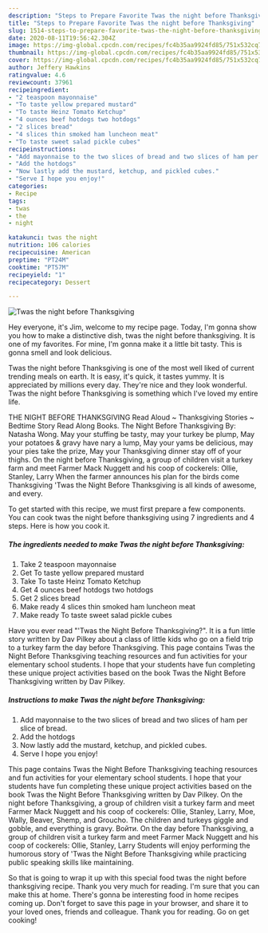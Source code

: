 ```yaml
---
description: "Steps to Prepare Favorite Twas the night before Thanksgiving"
title: "Steps to Prepare Favorite Twas the night before Thanksgiving"
slug: 1514-steps-to-prepare-favorite-twas-the-night-before-thanksgiving
date: 2020-08-11T19:56:42.304Z
image: https://img-global.cpcdn.com/recipes/fc4b35aa9924fd85/751x532cq70/twas-the-night-before-thanksgiving-recipe-main-photo.jpg
thumbnail: https://img-global.cpcdn.com/recipes/fc4b35aa9924fd85/751x532cq70/twas-the-night-before-thanksgiving-recipe-main-photo.jpg
cover: https://img-global.cpcdn.com/recipes/fc4b35aa9924fd85/751x532cq70/twas-the-night-before-thanksgiving-recipe-main-photo.jpg
author: Jeffery Hawkins
ratingvalue: 4.6
reviewcount: 37961
recipeingredient:
- "2 teaspoon mayonnaise"
- "To taste yellow prepared mustard"
- "To taste Heinz Tomato Ketchup"
- "4 ounces beef hotdogs two hotdogs"
- "2 slices bread"
- "4 slices thin smoked ham luncheon meat"
- "To taste sweet salad pickle cubes"
recipeinstructions:
- "Add mayonnaise to the two slices of bread and two slices of ham per slice of bread."
- "Add the hotdogs"
- "Now lastly add the mustard, ketchup, and pickled cubes."
- "Serve I hope you enjoy!"
categories:
- Recipe
tags:
- twas
- the
- night

katakunci: twas the night 
nutrition: 106 calories
recipecuisine: American
preptime: "PT24M"
cooktime: "PT57M"
recipeyield: "1"
recipecategory: Dessert

---
```



![Twas the night before Thanksgiving](https://img-global.cpcdn.com/recipes/fc4b35aa9924fd85/751x532cq70/twas-the-night-before-thanksgiving-recipe-main-photo.jpg)

Hey everyone, it's Jim, welcome to my recipe page. Today, I'm gonna show you how to make a distinctive dish, twas the night before thanksgiving. It is one of my favorites. For mine, I'm gonna make it a little bit tasty. This is gonna smell and look delicious.

Twas the night before Thanksgiving is one of the most well liked of current trending meals on earth. It is easy, it's quick, it tastes yummy. It is appreciated by millions every day. They're nice and they look wonderful. Twas the night before Thanksgiving is something which I've loved my entire life.

THE NIGHT BEFORE THANKSGIVING Read Aloud ~ Thanksgiving Stories ~ Bedtime Story Read Along Books. The Night Before Thanksgiving By: Natasha Wong. May your stuffing be tasty, may your turkey be plump, May your potatoes &amp; gravy have nary a lump, May your yams be delicious, may your pies take the prize, May your Thanksgiving dinner stay off of your thighs. On the night before Thanksgiving, a group of children visit a turkey farm and meet Farmer Mack Nuggett and his coop of cockerels: Ollie, Stanley, Larry When the farmer announces his plan for the birds come Thanksgiving &#39;Twas the Night Before Thanksgiving is all kinds of awesome, and every.


To get started with this recipe, we must first prepare a few components. You can cook twas the night before thanksgiving using 7 ingredients and 4 steps. Here is how you cook it.

<!--inarticleads1-->

##### The ingredients needed to make Twas the night before Thanksgiving:

1. Take 2 teaspoon mayonnaise
1. Get To taste yellow prepared mustard
1. Take To taste Heinz Tomato Ketchup
1. Get 4 ounces beef hotdogs two hotdogs
1. Get 2 slices bread
1. Make ready 4 slices thin smoked ham luncheon meat
1. Make ready To taste sweet salad pickle cubes


Have you ever read &#34;&#39;Twas the Night Before Thanksgiving?&#34;. It is a fun little story written by Dav Pilkey about a class of little kids who go on a field trip to a turkey farm the day before Thanksgiving. This page contains Twas the Night Before Thanksgiving teaching resources and fun activities for your elementary school students. I hope that your students have fun completing these unique project activities based on the book Twas the Night Before Thanksgiving written by Dav Pilkey. 

<!--inarticleads2-->

##### Instructions to make Twas the night before Thanksgiving:

1. Add mayonnaise to the two slices of bread and two slices of ham per slice of bread.
1. Add the hotdogs
1. Now lastly add the mustard, ketchup, and pickled cubes.
1. Serve I hope you enjoy!


This page contains Twas the Night Before Thanksgiving teaching resources and fun activities for your elementary school students. I hope that your students have fun completing these unique project activities based on the book Twas the Night Before Thanksgiving written by Dav Pilkey. On the night before Thanksgiving, a group of children visit a turkey farm and meet Farmer Mack Nuggett and his coop of cockerels: Ollie, Stanley, Larry, Moe, Wally, Beaver, Shemp, and Groucho. The children and turkeys giggle and gobble, and everything is gravy. Войти. On the day before Thanksgiving, a group of children visit a turkey farm and meet Farmer Mack Nuggett and his coop of cockerels: Ollie, Stanley, Larry Students will enjoy performing the humorous story of &#39;Twas the Night Before Thanksgiving while practicing public speaking skills like maintaining. 

So that is going to wrap it up with this special food twas the night before thanksgiving recipe. Thank you very much for reading. I'm sure that you can make this at home. There's gonna be interesting food in home recipes coming up. Don't forget to save this page in your browser, and share it to your loved ones, friends and colleague. Thank you for reading. Go on get cooking!
